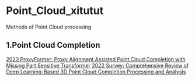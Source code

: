 # Point_Cloud_xitutut
Methods of Point Cloud processing

## 1.Point Cloud Completion

[2023 ProxyFormer: Proxy Alignment Assisted Point Cloud Completion with Missing Part Sensitive Transformer](https://arxiv.org/pdf/2302.14435.pdf)
[2022 Survey: Comprehensive Review of Deep Learning-Based 3D Point Cloud Completion Processing and Analysis](https://arxiv.org/pdf/2203.03311.pdf)


